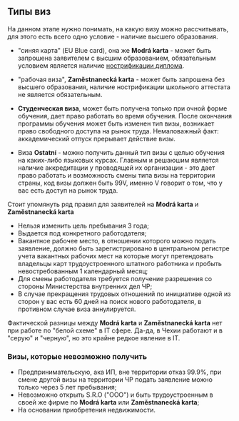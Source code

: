 ## Типы виз

На данном этапе нужно понимать, на какую визу можно рассчитывать, для этого есть всего одно условие - наличие высшего образования.

- "синяя карта" (EU Blue card), она же **Modrá karta** - может быть запрошена заявителем с высшим образованием, обязательным условием является наличие [нострификации диплома](./diploma.md).

- "рабочая виза", **Zaměstnanecká karta** - может быть запрошена без высшего образования, наличие нострификации школьного аттестата не является обязательным.

- **Студенческая виза**, может быть получена только при очной форме обучения, дает право работать во время обучения. После окончания программы обучения может быть изменен тип визы, возникает право свободного доступа на рынок труда. Немаловажный факт: аккадемический отпуск прерывает действие визы.

- Виза **Ostatní** - можно получить данный тип визы с целью обучения на каких-либо языковых курсах. Главным и решаюшим является наличие аккредитации у проводящей их организации - это дает право работать и возможность смены типа визы на территории страны, код визы должен быть 99V, именно V говорит о том, что у вас есть доступ на рынок труда.

Стоит упомянуть ряд правил для заявителей на **Modrá karta** и **Zaměstnanecká karta**

- Нельзя изменить цель пребывания 3 года;
- Выдается под конкретного работодателя;
- Вакантное рабочее место, в отношении которого можно подать заявление, должно быть зарегистрировано в центральном регистре учета вакантных рабочих мест на которые могут претендовать владельцы карт трудоустроенного штатного работника и пробыть невостребованным 1 календарный месяц;
- Для смены работодателя требуется получение разрешения со стороны Министерства внутренних дел ЧР;
- В случае прекращения трудовых отношений по инициативе одной из сторон у вас есть 60 дней на поиск нового работодателя, в противном случае виза аннулируется.

Фактической разницы между **Modrá karta** и **Zaměstnanecká karta** нет при работе по "белой схеме" в IT сфере. Да-да, в Чехии работают и в "серую" и "черную", но это крайне редкое явление в IT.

### Визы, которые невозможно получить

- Предпринимательскую, ака ИП, вне территории отказ 99.9%, при смене другой визы на территории ЧР подать заявление можно только через 5 лет пребывания;
- Невозможно открыть S.R.O ("ООО") и быть трудоустроенным в своей же фирме по **Modrá karta** или **Zaměstnanecká karta**;
- На основании приобретения недвижимости.
